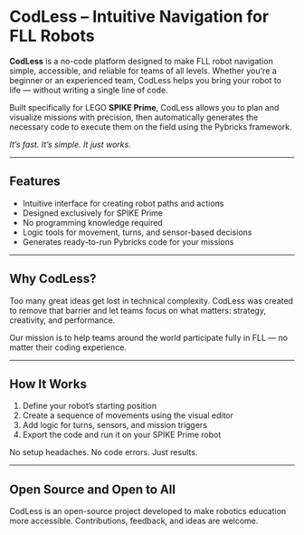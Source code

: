 # CodLess – Intuitive Navigation for FLL Robots

**CodLess** is a no-code platform designed to make FLL robot navigation simple, accessible, and reliable for teams of all levels. Whether you're a beginner or an experienced team, CodLess helps you bring your robot to life — without writing a single line of code.

Built specifically for LEGO **SPIKE Prime**, CodLess allows you to plan and visualize missions with precision, then automatically generates the necessary code to execute them on the field using the Pybricks framework.

*It’s fast. It’s simple. It just works.*

---

## Features

- Intuitive interface for creating robot paths and actions  
- Designed exclusively for SPIKE Prime  
- No programming knowledge required  
- Logic tools for movement, turns, and sensor-based decisions  
- Generates ready-to-run Pybricks code for your missions

---

## Why CodLess?

Too many great ideas get lost in technical complexity. CodLess was created to remove that barrier and let teams focus on what matters: strategy, creativity, and performance.

Our mission is to help teams around the world participate fully in FLL — no matter their coding experience.

---

## How It Works

1. Define your robot’s starting position  
2. Create a sequence of movements using the visual editor  
3. Add logic for turns, sensors, and mission triggers  
4. Export the code and run it on your SPIKE Prime robot  

No setup headaches. No code errors. Just results.

---

## Open Source and Open to All

CodLess is an open-source project developed to make robotics education more accessible. Contributions, feedback, and ideas are welcome.

